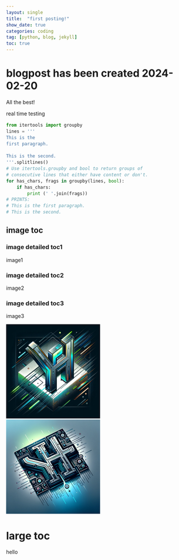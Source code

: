 ```yaml
---
layout: single
title:  "first posting!"
show_date: true
categories: coding
tag: [python, blog, jekyll]
toc: true
---
```


# blogpost has been created 2024-02-20

All the best!



real time testing

```python
from itertools import groupby
lines = '''
This is the
first paragraph.

This is the second.
'''.splitlines()
# Use itertools.groupby and bool to return groups of
# consecutive lines that either have content or don't.
for has_chars, frags in groupby(lines, bool):
    if has_chars:
        print (' '.join(frags))
# PRINTS:
# This is the first paragraph.
# This is the second.
```



## image toc

### image detailed toc1

image1

### image detailed toc2

image2

### image detailed toc3

image3

<img src="/images/2024-02-20-first/blog-firstlogo2.webp" alt="blog-firstlogo2" style="zoom: 25%;" />





<img src="../images/2024-02-20-first/blog-firstlogo3.webp" alt="blog-firstlogo3" style="zoom:25%;" />

# large toc

hello
